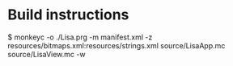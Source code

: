 # Build instructions

$ monkeyc -o ./Lisa.prg -m manifest.xml -z resources/bitmaps.xml:resources/strings.xml source/LisaApp.mc source/LisaView.mc -w
